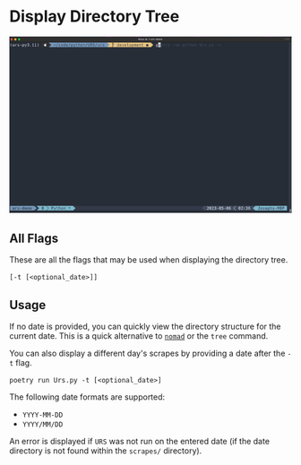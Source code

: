 # Display Directory Tree

![Display Directory Tree Demo GIF][display directory tree demo]

## All Flags

These are all the flags that may be used when displaying the directory tree.

```
[-t [<optional_date>]]
```

## Usage

If no date is provided, you can quickly view the directory structure for the current date. This is a quick alternative to [`nomad`][nomad] or the `tree` command.

You can also display a different day's scrapes by providing a date after the `-t` flag.

```
poetry run Urs.py -t [<optional_date>]
```

The following date formats are supported:

- `YYYY-MM-DD`
- `YYYY/MM/DD`

An error is displayed if `URS` was not run on the entered date (if the date directory is not found within the `scrapes/` directory).

[display directory tree demo]: https://github.com/JosephLai241/URS/blob/demo-gifs/utilities/tree_demo.gif?raw=true
[nomad]: https://github.com/JosephLai241/nomad
